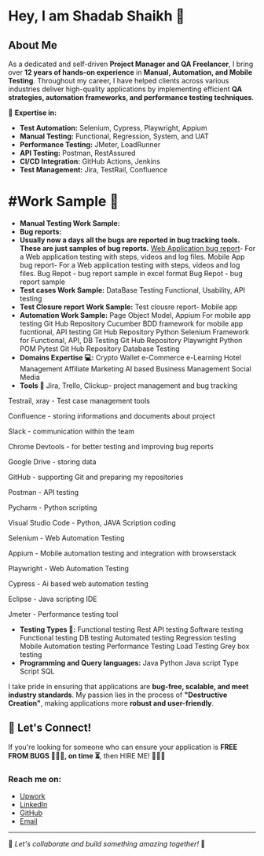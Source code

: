 # Hey, I am Shadab Shaikh 👋

## About Me
As a dedicated and self-driven **Project Manager and QA Freelancer**, I bring over **12 years of hands-on experience** in **Manual, Automation, and Mobile Testing**. Throughout my career, I have helped clients across various industries deliver high-quality applications by implementing efficient **QA strategies, automation frameworks, and performance testing techniques**.

🔹 **Expertise in:**
- **Test Automation:** Selenium, Cypress, Playwright, Appium
- **Manual Testing:** Functional, Regression, System, and UAT
- **Performance Testing:** JMeter, LoadRunner
- **API Testing:** Postman, RestAssured
- **CI/CD Integration:** GitHub Actions, Jenkins
- **Test Management:** Jira, TestRail, Confluence

# #Work Sample 👷
- **Manual Testing Work Sample:**
- **Bug reports:**
- **Usually now a days all the bugs are reported in bug tracking tools. These are just samples of bug reports.**
[Web Application bug report](https://tinyurl.com/webtest12QA)- For a Web application testing with steps, videos and log files.
Mobile App bug report- For a Web application testing with steps, videos and log files.
Bug Repot - bug report sample in excel format
Bug Repot - bug report sample
- **Test cases Work Sample:**
DataBase Testing
Functional, Usability, API testing
- **Test Closure report Work Sample:**
Test clousre report- Mobile app
- **Automation Work Sample:**
Page Object Model, Appium For mobile app testing Git Hub Repository
Cucumber BDD framework for mobile app fucntional, API testing Git Hub Repository
Python Selenium Framework for Functional, API, DB Testing Git Hub Repository
Playwright Python POM Pytest Git Hub Repository
Database Testing
- **Domains Expertise 💻:**
Crypto Wallet
e-Commerce
e-Learning
Hotel Management
Affiliate Marketing
AI based
Business Management
Social Media
- **Tools 🔧**
Jira, Trello, Clickup- project management and bug tracking

Testrail, xray - Test case management tools

Confluence - storing informations and documents about project

Slack - communication within the team

Chrome Devtools - for better testing and improving bug reports

Google Drive - storing data

GitHub - supporting Git and preparing my repositories

Postman - API testing

Pycharm - Python scripting

Visual Studio Code - Python, JAVA Scription coding

Selenium - Web Automation Testing

Appium - Mobile automation testing and integration with browserstack

Playwright - Web Automation Testing

Cypress - Ai based web automation testing

Eclipse - Java scripting IDE

Jmeter - Performance testing tool

- **Testing Types 🧪:**
Functional testing
Rest API testing
Software testing
Functional testing
DB testing
Automated testing
Regression testing
Mobile Automation testing
Performance Testing
Load Testing
Grey box testing
- **Programming and Query languages:**
Java
Python
Java script
Type Script
SQL

I take pride in ensuring that applications are **bug-free, scalable, and meet industry standards**. My passion lies in the process of **"Destructive Creation"**, making applications more **robust and user-friendly**. 

## 🚀 Let's Connect!
If you're looking for someone who can ensure your application is **FREE FROM BUGS 🐛🐛🐛, on time ⏳**, then HIRE ME! 🚀🚀🚀

### Reach me on:
- [Upwork](#)
- [LinkedIn](#)
- [GitHub](https://github.com/testshadab)
- [Email](mailto:test.shadab@gmail.com)

---
🚀 *Let's collaborate and build something amazing together!* 🚀

